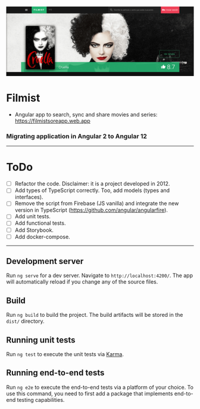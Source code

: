 ![alt text](./src/assets/github/github-cover.png "Filmist preview")

# Filmist

* Angular app to search, sync and share movies and series: https://filmistsoreapp.web.app

### Migrating application in Angular 2 to Angular 12
____

# ToDo

- [ ] Refactor the code. Disclaimer: it is a project developed in 2012.
- [ ] Add types of TypeScript correctly. Too, add models (types and interfaces).
- [ ] Remove the script from Firebase (JS vanilla) and integrate the new version in TypeScript (https://github.com/angular/angularfire).
- [ ] Add unit tests.
- [ ] Add functional tests.
- [ ] Add Storybook.
- [ ] Add docker-compose.

____

## Development server

Run `ng serve` for a dev server. Navigate to `http://localhost:4200/`. The app will automatically reload if you change any of the source files.

## Build

Run `ng build` to build the project. The build artifacts will be stored in the `dist/` directory.

## Running unit tests

Run `ng test` to execute the unit tests via [Karma](https://karma-runner.github.io).

## Running end-to-end tests

Run `ng e2e` to execute the end-to-end tests via a platform of your choice. To use this command, you need to first add a package that implements end-to-end testing capabilities.
